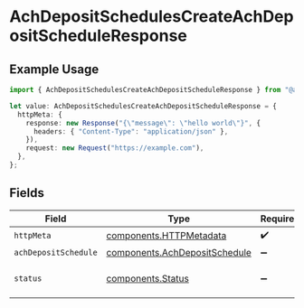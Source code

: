 # AchDepositSchedulesCreateAchDepositScheduleResponse

## Example Usage

```typescript
import { AchDepositSchedulesCreateAchDepositScheduleResponse } from "@apexfintechsolutions/ascend-sdk/models/operations";

let value: AchDepositSchedulesCreateAchDepositScheduleResponse = {
  httpMeta: {
    response: new Response("{\"message\": \"hello world\"}", {
      headers: { "Content-Type": "application/json" },
    }),
    request: new Request("https://example.com"),
  },
};
```

## Fields

| Field                                                                          | Type                                                                           | Required                                                                       | Description                                                                    |
| ------------------------------------------------------------------------------ | ------------------------------------------------------------------------------ | ------------------------------------------------------------------------------ | ------------------------------------------------------------------------------ |
| `httpMeta`                                                                     | [components.HTTPMetadata](../../models/components/httpmetadata.md)             | :heavy_check_mark:                                                             | N/A                                                                            |
| `achDepositSchedule`                                                           | [components.AchDepositSchedule](../../models/components/achdepositschedule.md) | :heavy_minus_sign:                                                             | OK                                                                             |
| `status`                                                                       | [components.Status](../../models/components/status.md)                         | :heavy_minus_sign:                                                             | INVALID_ARGUMENT: The request has an invalid argument.                         |